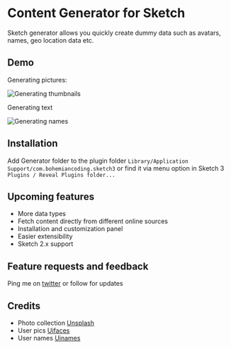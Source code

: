 Content Generator for Sketch
============================

Sketch generator allows you quickly create dummy data such as avatars, names, geo location data etc.

## Demo
Generating pictures:

![Generating thumbnails](https://raw.githubusercontent.com/timuric/Content-generator-for-sketch-app/master/tutorial/userpics.gif)

Generating text

![Generating names](https://raw.githubusercontent.com/timuric/Content-generator-for-sketch-app/master/tutorial/names.gif)


## Installation
Add Generator folder to the plugin folder `Library/Application Support/com.bohemiancoding.sketch3` or find it via menu option in Sketch 3 `Plugins / Reveal Plugins folder...`

## Upcoming features
* More data types 
* Fetch content directly from different online sources 
* Installation and customization panel
* Easier extensibility 
* Sketch 2.x support

## Feature requests and feedback

Ping me on [twitter](http://twitter.com/timur_carpeev) or follow for updates

## Credits
* Photo collection [Unsplash](http://unsplash.com/)
* User pics [Uifaces](http://uifaces.com/)
* User names [Uinames](http://uinames.com/)

